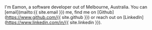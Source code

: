 I'm Eamon, a software developer out of Melbourne, Australia. You can [email](mailto:{{ site.email }}) me, find me on [Github](https://www.github.com/{{ site.github }}) or reach out on [LinkedIn](https://www.linkedin.com/in/{{ site.linkedin }}).
